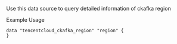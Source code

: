 Use this data source to query detailed information of ckafka region

Example Usage

```hcl
data "tencentcloud_ckafka_region" "region" {
}
```